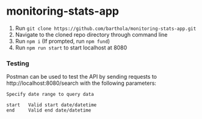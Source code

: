 # monitoring-stats-app

1. Run `git clone https://github.com/barthola/monitoring-stats-app.git`
2. Navigate to the cloned repo directory through command line
3. Run `npm i` (If prompted, run `npm fund`)
4. Run `npm run start` to start localhost at 8080

### Testing
Postman can be used to test the API by sending requests to http://localhost:8080/search with the following parameters:
```
Specify date range to query data

start   Valid start date/datetime
end     Valid end date/datetime
```
